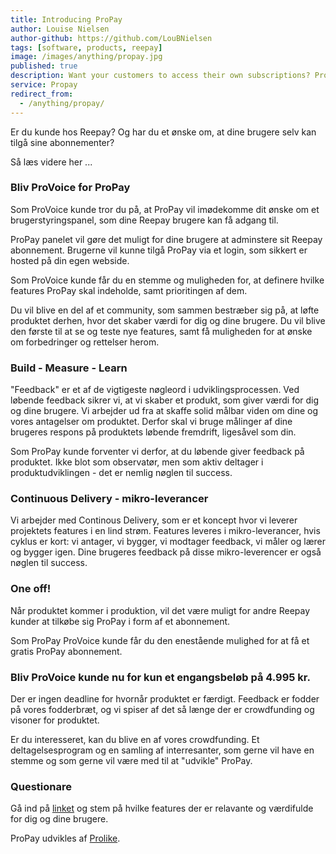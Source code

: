 ```yaml
---
title: Introducing ProPay
author: Louise Nielsen
author-github: https://github.com/LouBNielsen
tags: [software, products, reepay]
image: /images/anything/propay.jpg
published: true
description: Want your customers to access their own subscriptions? Provoice has arrived
service: Propay
redirect_from:
  - /anything/propay/
---
```


Er du kunde hos Reepay? Og har du et ønske om, at dine brugere selv kan tilgå sine abonnementer?

Så læs videre her ...

### Bliv ProVoice for ProPay

Som ProVoice kunde tror du på, at ProPay vil imødekomme dit ønske om et brugerstyringspanel, som dine Reepay brugere kan få adgang til.


ProPay panelet vil gøre det muligt for dine brugere at adminstere sit Reepay abonnement. Brugerne vil kunne tilgå ProPay via et login, som sikkert er hosted på din egen webside.


Som ProVoice kunde får du en stemme og muligheden for, at definere hvilke features ProPay skal indeholde, samt prioritingen af dem.   


Du vil blive en del af et community, som sammen bestræber sig på, at løfte produktet derhen, hvor det skaber værdi for dig og dine brugere. Du vil blive den første til at se og teste nye features, samt få muligheden for at ønske om forbedringer og rettelser herom.

### Build - Measure - Learn

"Feedback" er et af de vigtigeste nøgleord i udviklingsprocessen.
Ved løbende feedback sikrer vi, at vi skaber et produkt, som giver værdi for dig og dine brugere.
Vi arbejder ud fra at skaffe solid målbar viden om dine og vores antagelser om produktet. Derfor skal vi bruge målinger af dine brugeres respons på produktets løbende fremdrift, ligesåvel som din.


Som ProPay kunde forventer vi derfor, at du løbende giver feedback på produktet. Ikke blot som observatør, men som aktiv deltager i produktudviklingen - det er nemlig nøglen til success.

### Continuous Delivery - mikro-leverancer

Vi arbejder med Continous Delivery, som er et koncept hvor vi leverer projektets features i en lind strøm.
Features leveres i mikro-leverancer, hvis cyklus er kort: vi antager, vi bygger, vi modtager feedback, vi måler og lærer og bygger igen. 
Dine brugeres feedback på disse mikro-leverencer er også nøglen til success.

### One off!

Når produktet kommer i produktion, vil det være muligt for andre Reepay kunder at tilkøbe sig ProPay i form af et abonnement.   


Som ProPay ProVoice kunde får du den enestående mulighed for at få et gratis ProPay abonnement.

### Bliv ProVoice kunde nu for kun et engangsbeløb på 4.995 kr.

Der er ingen deadline for hvornår produktet er færdigt. 
Feedback er fodder på vores fodderbræt, og vi spiser af det så længe der er crowdfunding og visoner for produktet.


Er du interesseret, kan du blive en af vores crowdfunding. Et deltagelsesprogram og en samling af interresanter, som gerne vil have en stemme og som gerne vil være med til at "udvikle" ProPay.

### Questionare

Gå ind på [linket](/propay-form/) og stem på hvilke features der er relavante og værdifulde for dig og dine brugere.

ProPay udvikles af [Prolike](https://www.prolike.io/).